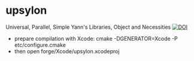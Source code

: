# upsylon
Universal, Parallel, Simple Yann's Libraries, Object and Necessities
[![DOI](https://zenodo.org/badge/138697127.svg)](https://zenodo.org/badge/latestdoi/138697127)


- prepare compilation with Xcode:
	cmake -DGENERATOR=Xcode -P etc/configure.cmake
- then
	open forge/Xcode/upsylon.xcodeproj
